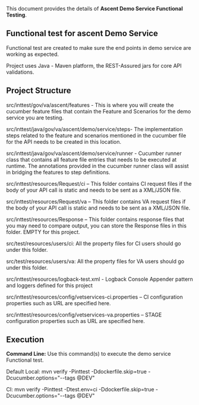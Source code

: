 This document provides the details of **Ascent Demo Service Functional Testing**.

## Functional test for ascent Demo Service  ##
Functional test are created to make sure the end points in demo service are working as expected.

Project uses Java - Maven platform, the REST-Assured jars for core API validations.

## Project Structure ##

src/inttest/gov/va/ascent/features - This is where you will create the cucumber feature files that contain the Feature
and Scenarios for the demo service you are testing.

src/inttest/java/gov/va/ascent/demo/service/steps- The implementation steps related to the feature
and scenarios mentioned in the cucumber file for the API needs to be created in this location. 

src/inttest/java/gov/va/ascent/demo/service/runner - Cucumber runner class that contains all feature file entries that needs to be executed at runtime.
The annotations provided in the cucumber runner class will assist in bridging the features to step definitions.

src/inttest/resources/Request/ci – This folder contains CI request files if the body of your API call is static and needs to be sent as a XML/JSON file.

src/inttest/resources/Request/va – This folder contains VA request files if the body of your API call is static and needs to be sent as a XML/JSON file.

src/inttest/resources/Response – This folder contains response files that you may need to compare output, you can store the Response files in this folder. 
EMPTY for this project.

src/test/resources/users/ci: All the property files for CI users should go under this folder.

src/test/resources/users/va: All the property files for VA users should go under this folder.

src/inttest/resources/logback-test.xml - Logback Console Appender pattern and loggers defined for this project

src/inttest/resources/config/vetservices-ci.properties – CI configuration properties such as URL are specified here.

src/inttest/resources/config/vetservices-va.properties – STAGE configuration properties such as URL are specified here.

## Execution ##
**Command Line:** Use this command(s) to execute the demo service Functional test. 

Default Local: mvn verify -Pinttest -Ddockerfile.skip=true -Dcucumber.options="--tags @DEV"

CI: mvn verify -Pinttest -Dtest.env=ci -Ddockerfile.skip=true -Dcucumber.options="--tags @DEV"
